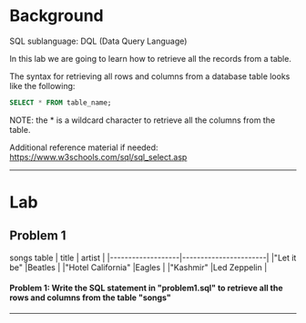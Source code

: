 # Background
SQL sublanguage: DQL (Data Query Language)

In this lab we are going to learn how to retrieve all the records from a table.

The syntax for retrieving all rows and columns from a database table looks like the following:
```sql
SELECT * FROM table_name;
```

NOTE: the * is a wildcard character to retrieve all the columns from the table.

Additional reference material if needed: https://www.w3schools.com/sql/sql_select.asp

- - - 

# Lab

## Problem 1
songs table
|      title        |        artist         |
|-------------------|-----------------------|
|"Let it be"        |Beatles                |
|"Hotel California" |Eagles                 |
|"Kashmir"          |Led Zeppelin           |

#### Problem 1: Write the SQL statement in "problem1.sql" to retrieve all the rows and columns from the table "songs"

- - -
